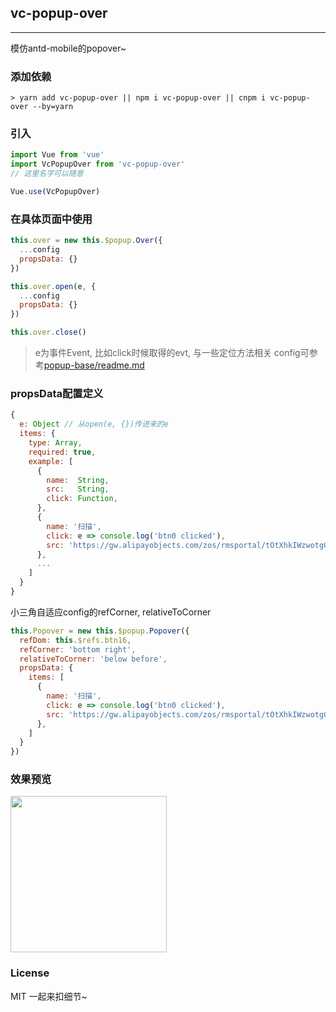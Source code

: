 
## vc-popup-over

-----

模仿antd-mobile的popover~

### 添加依赖

```shell
> yarn add vc-popup-over || npm i vc-popup-over || cnpm i vc-popup-over --by=yarn
```

### 引入

```javascript
import Vue from 'vue'
import VcPopupOver from 'vc-popup-over'
// 这里名字可以随意

Vue.use(VcPopupOver)
```

### 在具体页面中使用

```javascript
this.over = new this.$popup.Over({
  ...config
  propsData: {}
})

this.over.open(e, {
  ...config
  propsData: {}
})

this.over.close()
```

> e为事件Event, 比如click时候取得的evt, 与一些定位方法相关
> config可参考[popup-base/readme.md](https://github.com/deepkolos/vc-popup/blob/master/packages/popup-base/readme.md)

### propsData配置定义

```js
{
  e: Object // 从open(e, {})传进来的e
  items: {
    type: Array,
    required: true,
    example: [
      {
        name:  String,
        src:   String,
        click: Function,
      },
      {
        name: '扫描',
        click: e => console.log('btn0 clicked'),
        src: 'https://gw.alipayobjects.com/zos/rmsportal/tOtXhkIWzwotgGSeptou.svg'
      },
      ...
    ]
  }
}
```

小三角自适应config的refCorner, relativeToCorner

```js
this.Popover = new this.$popup.Popover({
  refDom: this.$refs.btn16,
  refCorner: 'bottom right',
  relativeToCorner: 'below before',
  propsData: {
    items: [
      {
        name: '扫描',
        click: e => console.log('btn0 clicked'),
        src: 'https://gw.alipayobjects.com/zos/rmsportal/tOtXhkIWzwotgGSeptou.svg'
      },
    ]
  }
})
```

### 效果预览

<div>
  <img src="https://raw.githubusercontent.com/deepkolos/vc-popup/master/static/vc-popup-over.gif" width = "250" alt="" style="display:inline-block;"/>
</div>

### License

MIT 一起来扣细节~
